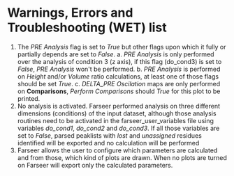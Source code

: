 # Warnings, Errors and Troubleshooting (WET) list

1. The *PRE Analysis* flag is set to *True* but other flags upon which it fully or partially depends are set to *False*.
   a. *PRE Analysis* is only performed over the analysis of condition 3 (z axis), if this flag (do_cond3) is set to *False*, *PRE Analysis* won't be performed.
   b. *PRE Analysis* is performed on *Height* and/or *Volume* ratio calculations, at least one of those flags should be set *True*.
   c. *DELTA_PRE Oscilation* maps are only performed on **Comparisons**, *Perform Comparisons* should *True* for this plot to be printed.
2. No analysis is activated. Farseer performed analysis on three different dimensions (conditions) of the input dataset, although those analysis routines need to be activated in the farseer_user_variables file using variables *do_cond1*, *do_cond2* and *do_cond3*. If all those variables are set to *False*, parsed peaklists with *lost* and *unassigned* residues identified will be exported and no calculation will be performed
3. Farseer allows the user to configure which parameters are calculated and from those, which kind of plots are drawn. When no plots are turned on Farseer will export only the calculated parameters.
